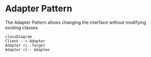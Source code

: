 # Adapter Pattern
The Adapter Pattern allows changing the interface without modifying existing classes.

```mermaid
classDiagram
Client --> Adapter
Adapter <|..Target
Adapter <|-- Adaptee
```
